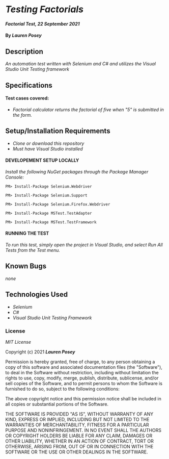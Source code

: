 # _Testing Factorials_

#### _Factorial Test, 22 September 2021_

#### By _**Lauren Posey**_

## Description

_An automation test written with Selenium and C# and utilizes the Visual Studio Unit Testing framework_

## Specifications
#### Test cases covered:
* _Factorial calculator returns the factorial of five when "5" is submitted in the form._

## Setup/Installation Requirements

* _Clone or download this repository_
* _Must have Visual Studio installed_

#### DEVELOPEMENT SETUP LOCALLY

_Install the following NuGet packages through the Package Manager Console:_

```
PM> Install-Package Selenium.Webdriver
```

```
PM> Install-Package Selenium.Support
```

```
PM> Install-Package Selenium.Firefox.Webdriver
```

```
PM> Install-Package MSTest.TestAdapter
```

```
PM> Install-Package MSTest.TestFramework
```

#### RUNNING THE TEST

_To run this test, simply open the project in Visual Studio, and select Run All Tests from the Test menu._

## Known Bugs

_none_

## Technologies Used

* _Selenium_
* _C#_
* _Visual Studio Unit Testing Framework_

### License

*MIT License*

Copyright (c) 2021 **_Lauren Posey_**

Permission is hereby granted, free of charge, to any person obtaining a copy of this software and associated documentation files (the "Software"), to deal in the Software without restriction, including without limitation the rights to use, copy, modify, merge, publish, distribute, sublicense, and/or sell copies of the Software, and to permit persons to whom the Software is furnished to do so, subject to the following conditions:

The above copyright notice and this permission notice shall be included in all copies or substantial portions of the Software.

THE SOFTWARE IS PROVIDED "AS IS", WITHOUT WARRANTY OF ANY KIND, EXPRESS OR IMPLIED, INCLUDING BUT NOT LIMITED TO THE WARRANTIES OF MERCHANTABILITY, FITNESS FOR A PARTICULAR PURPOSE AND NONINFRINGEMENT. IN NO EVENT SHALL THE AUTHORS OR COPYRIGHT HOLDERS BE LIABLE FOR ANY CLAIM, DAMAGES OR OTHER LIABILITY, WHETHER IN AN ACTION OF CONTRACT, TORT OR OTHERWISE, ARISING FROM, OUT OF OR IN CONNECTION WITH THE SOFTWARE OR THE USE OR OTHER DEALINGS IN THE SOFTWARE.

